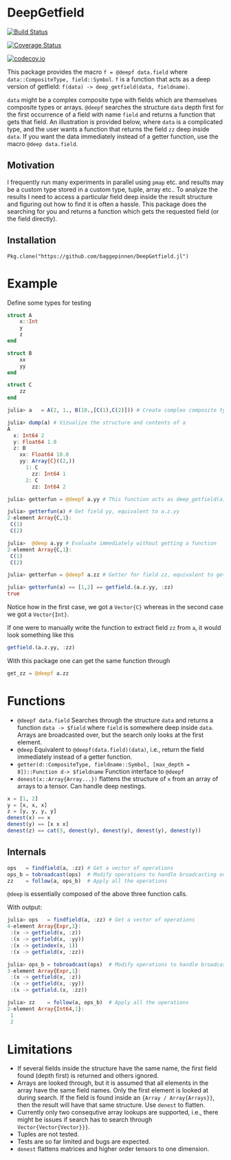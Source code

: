 # DeepGetfield

[![Build Status](https://travis-ci.org/baggepinnen/DeepGetfield.jl.svg?branch=master)](https://travis-ci.org/baggepinnen/DeepGetfield.jl)

[![Coverage Status](https://coveralls.io/repos/baggepinnen/DeepGetfield.jl/badge.svg?branch=master&service=github)](https://coveralls.io/github/baggepinnen/DeepGetfield.jl?branch=master)

[![codecov.io](http://codecov.io/github/baggepinnen/DeepGetfield.jl/coverage.svg?branch=master)](http://codecov.io/github/baggepinnen/DeepGetfield.jl?branch=master)


This package provides the macro `f = @deepf data.field` where `data::CompositeType, field::Symbol`. `f` is a function that acts as a deep version of getfield: `f(data) -> deep_getfield(data, fieldname)`.

`data` might be a complex composite type with fields which are themselves composite types or arrays. `@deepf` searches the structure `data` depth first for the first occurrence of a field with name `field` and returns a function that gets that field. An illustration is provided below, where `data` is a complicated type, and the user wants a function that returns the field `zz` deep inside `data`. If you want the data immediately instead of a getter function, use the macro `@deep data.field`.

## Motivation
I frequently run many experiments in parallel using `pmap` etc. and results may be a custom type stored in a custom type, tuple, array etc.. To analyze the results I need to access a particular field deep inside the result structure and figuring out how to find it is often a hassle. This package does the searching for you and returns a function which gets the requested field (or the field directly).

## Installation
`Pkg.clone("https://github.com/baggepinnen/DeepGetfield.jl")`


# Example
Define some types for testing
```julia
struct A
    x::Int
    y
    z
end

struct B
    xx
    yy
end

struct C
    zz
end

```

```julia
julia> a   = A(2, 1., B(10.,[C(1),C(2)])) # Create complex composite type

julia> dump(a) # Vizualize the structure and contents of a
A
  x: Int64 2
  y: Float64 1.0
  z: B
    xx: Float64 10.0
    yy: Array{C}((2,))
      1: C
        zz: Int64 1
      2: C
        zz: Int64 2

julia> getterfun = @deepf a.yy # This function acts as deep_getfield(a,:yy)

julia> getterfun(a) # Get field yy, equivalent to a.z.yy
2-element Array{C,1}:
 C(1)
 C(2)

julia>  @deep a.yy # Evaluate immediately without getting a function
2-element Array{C,1}:
 C(1)
 C(2)

julia> getterfun = @deepf a.zz # Getter for field zz, equivalent to getfield.(a.z.yy, :zz)

julia> getterfun(a) == [1,2] == getfield.(a.z.yy, :zz)
true
```

Notice how in the first case, we got a `Vector{C}` whereas in the second case we got a `Vector{Int}`.

If one were to manually write the function to extract field `zz` from `a`, it would look something like this
```julia
getfield.(a.z.yy, :zz)
```
With this package one can get the same function through
```julia
get_zz = @deepf a.zz
```

# Functions
- `@deepf data.field` Searches through the structure `data` and returns a function `data -> $field` where `field` is somewhere deep inside `data`.
Arrays are broadcasted over, but the search only looks at the first element.
- `@deep` Equivalent to `@deepf(data.field)(data)`, i.e., return the field immediately instead of a getter function.
- `getter(d::CompositeType, fieldname::Symbol, [max_depth = 8])::Function d-> $fieldname` Function interface to `@deepf`
- `denest(x::Array{Array...})` flattens the structure of `x` from an array of arrays to a tensor. Can handle deep nestings.
```julia
x = [1, 2]
y = [x, x, x]
z = [y, y, y, y]
denest(x) == x
denest(y) == [x x x]
denest(z) == cat(3, denest(y), denest(y), denest(y), denest(y))
```

## Internals
```julia
ops   = findfield(a, :zz) # Get a vector of operations
ops_b = tobroadcast(ops)  # Modify operations to handle broadcasting over arrays
zz    = follow(a, ops_b)  # Apply all the operations
```
`@deep` is essentially composed of the above three function calls.

With output:
```julia
julia> ops   = findfield(a, :zz) # Get a vector of operations
4-element Array{Expr,1}:
 :(x -> getfield(x, :z))
 :(x -> getfield(x, :yy))
 :(x -> getindex(x, 1))
 :(x -> getfield(x, :zz))

julia> ops_b = tobroadcast(ops)  # Modify operations to handle broadcasting over arrays
3-element Array{Expr,1}:
 :(x -> getfield(x, :z))
 :(x -> getfield(x, :yy))
 :(x -> getfield.(x, :zz))

julia> zz    = follow(a, ops_b)  # Apply all the operations
2-element Array{Int64,1}:
 1
 2
```
# Limitations
- If several fields inside the structure have the same name, the first field found (depth first) is returned and others ignored.
- Arrays are looked through, but it is assumed that all elements in the array have the same field names. Only the first element is looked at during search. If the field is found inside an `{Array / Array{Arrays}}`, then the result will have that same structure. Use `denest` to flatten.
- Currently only two consequtive array lookups are supported, i.e., there might be issues if search has to search through `Vector{Vector{Vector}}}`.
- Tuples are not tested.
- Tests are so far limited and bugs are expected.
- `denest` flattens matrices and higher order tensors to one dimension.
